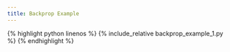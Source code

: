 ```yaml
---
title: Backprop Example
---
```


{% highlight python linenos %}
{% include_relative backprop_example_1.py %}
{% endhighlight %}
